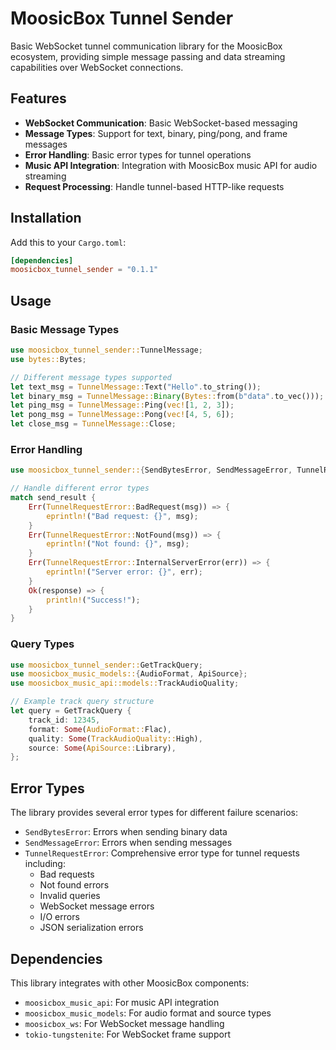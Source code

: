 # MoosicBox Tunnel Sender

Basic WebSocket tunnel communication library for the MoosicBox ecosystem, providing simple message passing and data streaming capabilities over WebSocket connections.

## Features

- **WebSocket Communication**: Basic WebSocket-based messaging
- **Message Types**: Support for text, binary, ping/pong, and frame messages
- **Error Handling**: Basic error types for tunnel operations
- **Music API Integration**: Integration with MoosicBox music API for audio streaming
- **Request Processing**: Handle tunnel-based HTTP-like requests

## Installation

Add this to your `Cargo.toml`:

```toml
[dependencies]
moosicbox_tunnel_sender = "0.1.1"
```

## Usage

### Basic Message Types

```rust
use moosicbox_tunnel_sender::TunnelMessage;
use bytes::Bytes;

// Different message types supported
let text_msg = TunnelMessage::Text("Hello".to_string());
let binary_msg = TunnelMessage::Binary(Bytes::from(b"data".to_vec()));
let ping_msg = TunnelMessage::Ping(vec![1, 2, 3]);
let pong_msg = TunnelMessage::Pong(vec![4, 5, 6]);
let close_msg = TunnelMessage::Close;
```

### Error Handling

```rust
use moosicbox_tunnel_sender::{SendBytesError, SendMessageError, TunnelRequestError};

// Handle different error types
match send_result {
    Err(TunnelRequestError::BadRequest(msg)) => {
        eprintln!("Bad request: {}", msg);
    }
    Err(TunnelRequestError::NotFound(msg)) => {
        eprintln!("Not found: {}", msg);
    }
    Err(TunnelRequestError::InternalServerError(err)) => {
        eprintln!("Server error: {}", err);
    }
    Ok(response) => {
        println!("Success!");
    }
}
```

### Query Types

```rust
use moosicbox_tunnel_sender::GetTrackQuery;
use moosicbox_music_models::{AudioFormat, ApiSource};
use moosicbox_music_api::models::TrackAudioQuality;

// Example track query structure
let query = GetTrackQuery {
    track_id: 12345,
    format: Some(AudioFormat::Flac),
    quality: Some(TrackAudioQuality::High),
    source: Some(ApiSource::Library),
};
```

## Error Types

The library provides several error types for different failure scenarios:

- `SendBytesError`: Errors when sending binary data
- `SendMessageError`: Errors when sending messages
- `TunnelRequestError`: Comprehensive error type for tunnel requests including:
  - Bad requests
  - Not found errors
  - Invalid queries
  - WebSocket message errors
  - I/O errors
  - JSON serialization errors

## Dependencies

This library integrates with other MoosicBox components:

- `moosicbox_music_api`: For music API integration
- `moosicbox_music_models`: For audio format and source types
- `moosicbox_ws`: For WebSocket message handling
- `tokio-tungstenite`: For WebSocket frame support

